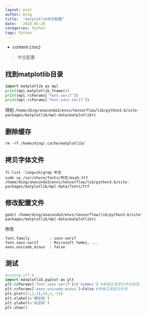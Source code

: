 ```yaml
---
layout: post
author: Ding
title:  "matplotlib中文配置"
date:   2018-05-28
categories: Python
tags: Python
---
```


* content
{:toc}

> 中文配置





## 找到matplotlib目录

```python
import matplotlib as mpl
print(mpl.matplotlib_fname())
print(mpl.rcParams['font.serif'])
print(mpl.rcParams['font.sans-serif'])
```

得到
`/home/ding/anaconda3/envs/tensorflow/lib/python3.6/site-packages/matplotlib/mpl-data/matplotlibrc`

## 删除缓存

```shell
rm -rf /home/ding/.cache/matplotlib/
```

## 拷贝字体文件

```shell
fc-list :lang=zh|grep 中文
sudo cp /usr/share/fonts/中文/msyh.ttf /home/ding/anaconda3/envs/tensorflow/lib/python3.6/site-packages/matplotlib/mpl-data/fonts/ttf
```

## 修改配置文件

```
gedit /home/ding/anaconda3/envs/tensorflow/lib/python3.6/site-packages/matplotlib/mpl-data/matplotlibrc
```

修改

```
font.family         : sans-serif
font.sans-serif     : Microsoft YaHei, ...
axes.unicode_minus  : false 
```


## 测试

```python
#coding:utf-8
import matplotlib.pyplot as plt
plt.rcParams['font.sans-serif']=['SimHei'] #用来正常显示中文标签
plt.rcParams['axes.unicode_minus']=False #用来正常显示负号
plt.plot((1,2,3),(4,3,-1))
plt.xlabel(u'横坐标')
plt.ylabel(u'纵坐标')
plt.show()
```